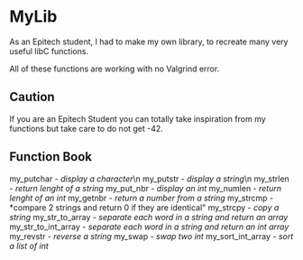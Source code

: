 # MyLib

As an Epitech student, I had to make my own library, to recreate many very useful libC functions.

All of these functions are working with no Valgrind error.

## Caution

If you are an Epitech Student you can totally take inspiration from my functions but take care to do not get -42.

## Function Book

my_putchar - *display a character*\n
my_putstr - *display a string*\n
my_strlen - *return lenght of a string*
my_put_nbr - *display an int*
my_numlen - *return lenght of an int*
my_getnbr - *return a number from a string*
my_strcmp - *compare 2 strings and return 0 if they are identical"
my_strcpy - *copy a string*
my_str_to_array - *separate each word in a string and return an array*
my_str_to_int_array - *separate each word in a string and return an int array*
my_revstr - *reverse a string*
my_swap - *swap two int*
my_sort_int_array - *sort a list of int*
